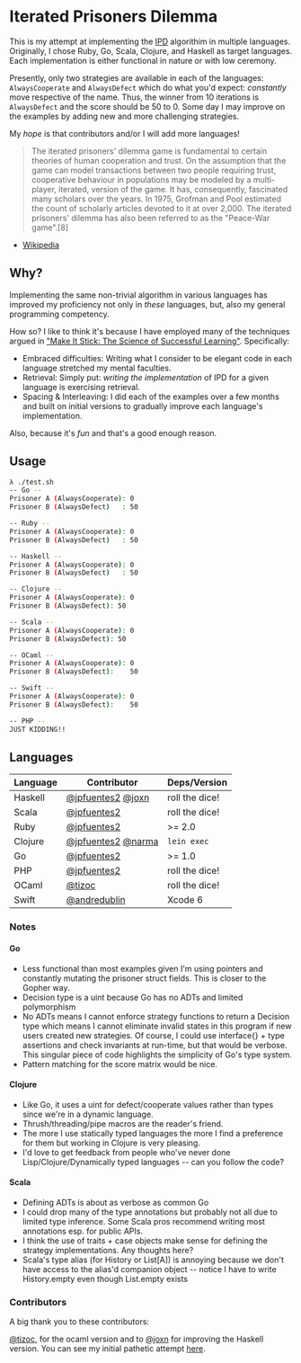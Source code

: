 # Iterated Prisoners Dilemma

This is my attempt at implementing the [IPD](http://en.wikipedia.org/wiki/Prisoner%27s_dilemma#The_iterated_prisoners.27_dilemma) algorithim in multiple languages. Originally, I chose Ruby, Go, Scala, Clojure, and Haskell as target languages. Each implementation is either functional in nature or with low ceremony.

Presently, only two strategies are available in each of the languages: `AlwaysCooperate` and `AlwaysDefect` which do what you'd expect: *constantly* move respective of the name. Thus, the winner from 10 iterations is `AlwaysDefect` and the score should be 50 to 0. Some day I may improve on the examples by adding new and more challenging strategies.

My *hope* is that contributors and/or I will add more languages!

> The iterated prisoners' dilemma game is fundamental to certain theories of human cooperation and trust. On the assumption that the game can model transactions between two people requiring trust, cooperative behaviour in populations may be modeled by a multi-player, iterated, version of the game. It has, consequently, fascinated many scholars over the years. In 1975, Grofman and Pool estimated the count of scholarly articles devoted to it at over 2,000. The iterated prisoners' dilemma has also been referred to as the "Peace-War game".[8]
- [Wikipedia](http://en.wikipedia.org/wiki/Prisoner%27s_dilemma#The_iterated_prisoners.27_dilemma)

## Why?

Implementing the same non-trivial algorithm in various languages has
improved my proficiency not only in *these* languages, but, also my general
programming competency.

How so? I like to think it's because I have employed many of the
techniques argued in ["Make It Stick: The Science of Successful Learning"](http://www.amazon.com/Make-It-Stick-Successful-Learning/dp/0674729013).
Specifically:

* Embraced difficulties: Writing what I consider to be elegant code in
  each language stretched my mental faculties.
* Retrieval: Simply put: *writing the implementation* of IPD for a given
  language is exercising retrieval.
* Spacing & Interleaving: I did each of the examples over a few months
  and built on initial versions to gradually improve each language's
  implementation.

Also, because it's *fun* and that's a good enough reason.

## Usage

```bash
λ ./test.sh
-- Go --
Prisoner A (AlwaysCooperate): 0
Prisoner B (AlwaysDefect)   : 50

-- Ruby --
Prisoner A (AlwaysCooperate): 0
Prisoner B (AlwaysDefect)   : 50

-- Haskell --
Prisoner A (AlwaysCooperate): 0
Prisoner B (AlwaysDefect)   : 50

-- Clojure --
Prisoner A (AlwaysCooperate): 0
Prisoner B (AlwaysDefect): 50

-- Scala --
Prisoner A (AlwaysCooperate): 0
Prisoner B (AlwaysDefect): 50

-- OCaml --
Prisoner A (AlwaysCooperate): 0
Prisoner B (AlwaysDefect):    50

-- Swift --
Prisoner A (AlwaysCooperate): 0
Prisoner B (AlwaysDefect):    50

-- PHP --
JUST KIDDING!!
```

## Languages

| Language | Contributor | Deps/Version |
| -------- | ----------- | ------- |
| Haskell | [@jpfuentes2](https://github.com/jpfuentes2) [ @joxn](https://github.com/joxn) | roll the dice! |
| Scala | [@jpfuentes2](https://github.com/jpfuentes2) | roll the dice!
| Ruby | [@jpfuentes2](https://github.com/jpfuentes2) | >= 2.0
| Clojure | [@jpfuentes2](https://github.com/jpfuentes2) [@narma](https://github.com/narma) | `lein exec`
| Go | [@jpfuentes2](https://github.com/jpfuentes2) | >= 1.0
| PHP | [@jpfuentes2](https://github.com/jpfuentes2) | roll the dice!
| OCaml | [@tizoc](https://github.com/tizoc) | roll the dice! |
| Swift | [@andredublin](https://github.com/andredublin) | Xcode 6 |

### Notes

#### Go
* Less functional than most examples given I'm using pointers and constantly mutating the prisoner struct fields. This is closer to the Gopher way.
* Decision type is a uint because Go has no ADTs and limited polymorphism
* No ADTs means I cannot enforce strategy functions to return a Decision type which means I cannot eliminate invalid states in this program if new users created new strategies. Of course, I could use interface{} + type assertions and check invariants at run-time, but that would be verbose. This singular piece of code highlights the simplicity of Go's type system.
* Pattern matching for the score matrix would be nice.

#### Clojure
* Like Go, it uses a uint for defect/cooperate values rather than types since we're in a dynamic language.
* Thrush/threading/pipe macros are the reader's friend.
* The more I use statically typed languages the more I find a preference for them but working in Clojure is very pleasing.
* I'd love to get feedback from people who've never done Lisp/Clojure/Dynamically typed languages -- can you follow the code?

#### Scala
* Defining ADTs is about as verbose as common Go
* I could drop many of the type annotations but probably not all due to limited type inference. Some Scala pros recommend writing most annotations esp. for public APIs.
* I think the use of traits + case objects make sense for defining the strategy implementations. Any thoughts here?
* Scala's type alias (for History or List[A]) is annoying because we don't have access to the alias'd companion object -- notice I have to write History.empty even though List.empty exists

### Contributors

A big thank you to these contributors:

[@tizoc](https://github.com/tizoc), for the ocaml version and to [@joxn](https://github.com/joxn) for improving the
Haskell version. You can see my initial pathetic attempt [here](https://gist.github.com/jpfuentes2/9317779#file-ipd-hs).
